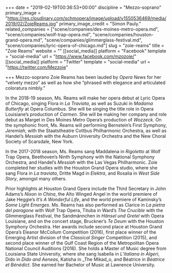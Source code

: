 +++
date = "2019-02-19T00:36:53+00:00"
discipline = "Mezzo-soprano"
primary_image = "https://res.cloudinary.com/schmopera/image/upload/v1550536469/media/2019/02/ZoieReams.jpg"
primary_image_credit = "Simon Pauly."
related_companies = ["scene/companies/des-moines-metro-opera.md", "scene/companies/wolf-trap-opera.md", "scene/companies/houston-grand-opera.md", "scene/companies/glimmerglass-festival.md", "scene/companies/lyric-opera-of-chicago.md"]
slug = "zoie-reams"
title = "Zoie Reams"
website = ""
[[social_media]]
platform = "Facebook"
template = "social-media"
url = "https://www.facebook.com/mzozoie/"
[[social_media]]
platform = "Twitter"
template = "social-media"
url = "https://twitter.com/Mezzoie"

+++
Mezzo-soprano Zoie Reams has been lauded by _Opera News_ for her “velvety mezzo” as well as how she “phrased with elegance and articulated coloratura nimbly.”

In the 2018-19 season, Ms. Reams will make her opera debut at Lyric Opera of Chicago, singing Flora in _La Traviata_, as well as Suzuki in _Madama Butterfly_ at Opera Columbus. She will be singing the title role in Opera Louisiane’s production of _Carmen_. She will be making her company and role debut as Marget in Des Moines Metro Opera’s production of _Wozzeck._ On the symphonic front, Ms. Reams will performing Bernstein’s First Symphony, _Jeremiah_, with the Staatstheatre Cottbus Philharmonic Orchestra, as well as Handel’s _Messiah_ with the Auburn University Orchestra and the New Choral Society of Scarsdale, New York.

In the 2017-2018 season, Ms. Reams sang Maddalena in _Rigoletto_ at Wolf Trap Opera, Beethoven’s Ninth Symphony with the National Symphony Orchestra, and Handel’s _Messiah_ with the Las Vegas Philharmonic. Zoie completed her studies with the Houston Grand Opera studio, where she sang Flora in _La traviata_, Dritte Magd in _Elektra_, and Rosalia in _West Side Story_, amongst many others.

Prior highlights at Houston Grand Opera include the Third Secretary in John Adams’s _Nixon in China_, the Alto Winged Angel in the world premiere of Jake Heggie’s _It’s A Wonderful Life_, and the world premiere of Kaminsky’s _Some Light Emerges_. Ms. Reams has also performed as Clarice in _La pietra del paragone_ with Wolf Trap Opera, Tituba in Ward’s _The Crucible_ with the Glimmerglass Festival, the Sandmännchen in _Hänsel und Gretel_ with Opera Louisiane, and on the concert stage, Bruckner’s _Te Deum_ with the Houston Symphony Orchestra. Her awards include second place at Houston Grand Opera’s Eleanor McCollum Competition (2016), first place winner of the Emerging Artist division of the _Classical Singer_ Competition (2015), and second place winner of the Gulf Coast Region of the Metropolitan Opera National Council Auditions (2016). She holds a Master of Music degree from Louisiana State University, where she sang Isabella in _L’italiana in Algeri_, Dido in _Dido and Aeneas_, Katisha in _The Mikad_o, and Béatrice in _Béatrice et Bénédict_. She earned her Bachelor of Music at Lawrence University.